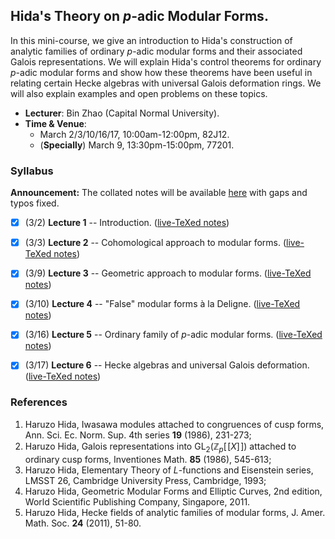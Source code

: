 <head>
    <script src="https://cdn.mathjax.org/mathjax/latest/MathJax.js?config=TeX-AMS-MML_HTMLorMML" type="text/javascript"></script>
    <script type="text/x-mathjax-config">
        MathJax.Hub.Config({
            tex2jax: {
            skipTags: ['script', 'noscript', 'style', 'textarea', 'pre'],
            inlineMath: [['$','$']]
            }
        });
    </script>
</head>

## Hida's Theory on _p_-adic Modular Forms.

In this mini-course, we give an introduction to Hida's construction of analytic families of ordinary _p_-adic modular forms and their associated Galois representations. We will explain Hida's control theorems for ordinary _p_-adic modular forms and show how these theorems have been useful in relating certain Hecke algebras with universal Galois deformation rings. We will also explain examples and open problems on these topics.
- **Lecturer**: Bin Zhao (Capital Normal University).
- **Time & Venue**: 
  - March 2/3/10/16/17, 10:00am-12:00pm, 82J12.
  - (**Specially**) March 9, 13:30pm-15:00pm, 77201.


### Syllabus

**Announcement:** The collated notes will be available [here](./blurbs/HidaMF.pdf) with gaps and typos fixed.

- [x] (3/2) **Lecture 1** -- Introduction. ([live-TeXed notes](././1.pdf))
- [x] (3/3) **Lecture 2** -- Cohomological approach to modular forms. ([live-TeXed notes](././2.pdf))
- [x] (3/9) **Lecture 3** -- Geometric approach to modular forms. ([live-TeXed notes](././3.pdf))
- [x] (3/10) **Lecture 4** -- "False" modular forms à la Deligne. ([live-TeXed notes](././4.pdf))
- [x] (3/16) **Lecture 5** -- Ordinary family of _p_-adic modular forms. ([live-TeXed notes](././5.pdf))
- [x] (3/17) **Lecture 6** -- Hecke algebras and universal Galois deformation. ([live-TeXed notes](././6.pdf))


### References

1. Haruzo Hida, Iwasawa modules attached to congruences of cusp forms, Ann. Sci. Ec. Norm. Sup. 4th series **19** (1986), 231-273;
2. Haruzo Hida, Galois representations into $\mathrm{GL}_2(\mathbb{Z}_p[\![X]\!])$ attached to ordinary cusp forms, Inventiones Math. **85** (1986), 545-613;
3. Haruzo Hida, Elementary Theory of _L_-functions and Eisenstein series, LMSST 26, Cambridge University Press, Cambridge, 1993;
4. Haruzo Hida, Geometric Modular Forms and Elliptic Curves, 2nd edition, World Scientific Publishing Company, Singapore, 2011.
5. Haruzo Hida, Hecke fields of analytic families of modular forms, J. Amer. Math. Soc. **24** (2011), 51-80.